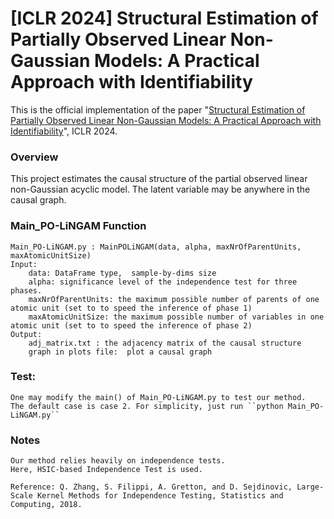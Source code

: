 # [ICLR 2024] Structural Estimation of Partially Observed Linear Non-Gaussian Models: A Practical Approach with Identifiability

This is the official implementation of the paper "[Structural Estimation of Partially Observed Linear Non-Gaussian Models: A Practical Approach with Identifiability](https://openreview.net/forum?id=nHkMm0ywWm)", ICLR 2024.

### Overview
This project estimates the causal structure of the partial observed linear non-Gaussian acyclic model. The latent variable may be anywhere in the causal graph.


### Main_PO-LiNGAM Function
    Main_PO-LiNGAM.py : MainPOLiNGAM(data, alpha, maxNrOfParentUnits, maxAtomicUnitSize)
    Input:
        data: DataFrame type,  sample-by-dims size
        alpha: significance level of the independence test for three phases.
        maxNrOfParentUnits: the maximum possible number of parents of one atomic unit (set to to speed the inference of phase 1)
        maxAtomicUnitSize: the maximum possible number of variables in one atomic unit (set to to speed the inference of phase 2)
    Output:
        adj_matrix.txt : the adjacency matrix of the causal structure
        graph in plots file:  plot a causal graph 


### Test:
    One may modify the main() of Main_PO-LiNGAM.py to test our method.
    The default case is case 2. For simplicity, just run ``python Main_PO-LiNGAM.py``


### Notes
    Our method relies heavily on independence tests. 
    Here, HSIC-based Independence Test is used.

    Reference: Q. Zhang, S. Filippi, A. Gretton, and D. Sejdinovic, Large-Scale Kernel Methods for Independence Testing, Statistics and Computing, 2018.
